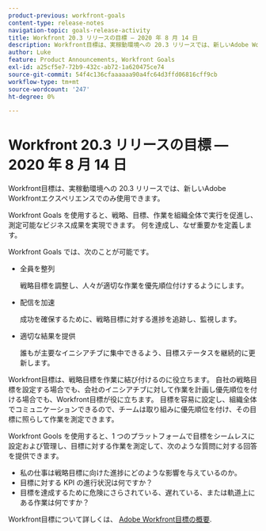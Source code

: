 ```yaml
---
product-previous: workfront-goals
content-type: release-notes
navigation-topic: goals-release-activity
title: Workfront 20.3 リリースの目標 — 2020 年 8 月 14 日
description: Workfront目標は、実稼動環境への 20.3 リリースでは、新しいAdobe Workfrontエクスペリエンスでのみ使用できます。
author: Luke
feature: Product Announcements, Workfront Goals
exl-id: a25cf5e7-72b9-432c-ab72-1a620475ce74
source-git-commit: 54f4c136cfaaaaaa90a4fc64d3ffd06816cff9cb
workflow-type: tm+mt
source-wordcount: '247'
ht-degree: 0%

---
```


# Workfront 20.3 リリースの目標 — 2020 年 8 月 14 日

Workfront目標は、実稼動環境への 20.3 リリースでは、新しいAdobe Workfrontエクスペリエンスでのみ使用できます。

Workfront Goals を使用すると、戦略、目標、作業を組織全体で実行を促進し、測定可能なビジネス成果を実現できます。 何を達成し、なぜ重要かを定義します。

Workfront Goals では、次のことが可能です。

* 全員を整列

   戦略目標を調整し、人々が適切な作業を優先順位付けするようにします。

* 配信を加速

   成功を確保するために、戦略目標に対する進捗を追跡し、監視します。

* 適切な結果を提供

   誰もが主要なイニシアチブに集中できるよう、目標ステータスを継続的に更新します。

Workfront目標は、戦略目標を作業に結び付けるのに役立ちます。 自社の戦略目標を設定する場合でも、会社のイニシアチブに対して作業を計画し優先順位を付ける場合でも、Workfront目標が役に立ちます。 目標を容易に設定し、組織全体でコミュニケーションできるので、チームは取り組みに優先順位を付け、その目標に照らして作業を測定できます。

Workfront Gools を使用すると、1 つのプラットフォームで目標をシームレスに設定および管理し、目標に対する作業を測定して、次のような質問に対する回答を提供できます。

* 私の仕事は戦略目標に向けた進捗にどのような影響を与えているのか。
* 目標に対する KPI の進行状況は何ですか？
* 目標を達成するために危険にさらされている、遅れている、または軌道上にある作業は何ですか？

Workfront目標について詳しくは、 [Adobe Workfront目標の概要](../../../workfront-goals/goal-management/wf-goals-overview.md).
